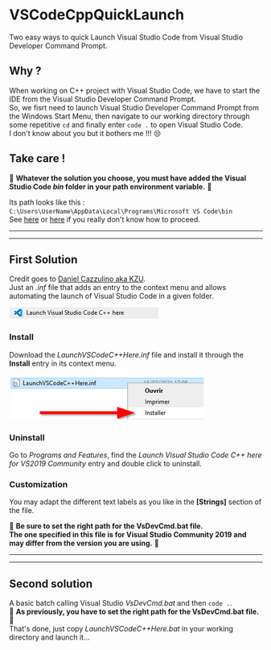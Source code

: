 # VSCodeCppQuickLaunch
Two easy ways to quick Launch Visual Studio Code from Visual Studio Developer Command Prompt.

## Why ?
When working on C++ project with Visual Studio Code, we have to start the IDE from the Visual Studio Developer Command Prompt.    
So, we fisrt need to launch Visual Studio Developer Command Prompt from the Windows Start Menu, then navigate to our working directory through some repetitive `cd` and finally enter `code .` to  open Visual Studio Code.   
I don't know about you but it bothers me !!! :unamused:

## Take care !
:stop_sign:
**Whatever the solution you choose, you must have added the Visual Studio Code *bin* folder in your path environment variable.**
:stop_sign:

Its path looks like this :   
`C:\Users\UserName\AppData\Local\Programs\Microsoft VS Code\bin`   
See [here](https://betanews.com/2015/11/23/windows-10-finally-adds-a-new-path-editor/) or [here](https://www.nextofwindows.com/three-alternative-windows-environment-path-editor) if you really don't know how to proceed.
___
___

## First Solution
Credit goes to [Daniel Cazzulino aka KZU](https://github.com/kzu/CommandPromptHere).  
Just an *.inf* file that adds an entry to the context menu and allows automating the launch of Visual Studio Code in a given folder.

[![context Menu Entry Snapshot](https://github.com/Amstramgram75/VSCodeCppQuickLaunch/blob/main/img/Launch%20Visual%20Studio%20Code%20C%2B%2B%20Here.png?raw=true)](#)

### Install
Download the *LaunchVSCodeC++Here.inf* file and install it through the **Install** entry in its context menu.

[![Install INF](https://github.com/Amstramgram75/VSCodeCppQuickLaunch/blob/main/img/Install%20INF.png?raw=true)](#)

### Uninstall
Go to *Programs and Features*, find the *Launch Visual Studio Code C++ here for VS2019 Community* entry and double click to uninstall.

### Customization
You may adapt the different text labels as you like in the **[Strings]** section of the file.

:stop_sign: **Be sure to set the right path for the VsDevCmd.bat file.   
The one specified in this file is for Visual Studio Community 2019 and may differ from the version you are using.** :stop_sign:
___
___

## Second solution
A basic batch calling Visual Studio *VsDevCmd.bat* and then `code .`.  
:stop_sign: **As previously, you have to set the right path for the VsDevCmd.bat file.** :stop_sign:   
That's done, just copy *LaunchVSCodeC++Here.bat* in your working directory and launch it...
